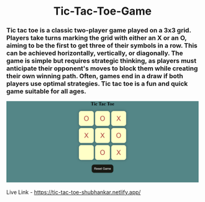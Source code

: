 <h1 align = "center"> Tic-Tac-Toe-Game </h1>
<h3>Tic tac toe is a classic two-player game played on a 3x3 grid. Players take turns marking the grid with either an X or an O, aiming to be the first to get three of their symbols in a row. This can be achieved horizontally, vertically, or diagonally. The game is simple but requires strategic thinking, as players must anticipate their opponent's moves to block them while creating their own winning path. Often, games end in a draw if both players use optimal strategies. Tic tac toe is a fun and quick game suitable for all ages.</h3>

![Loading](https://github.com/shubhankarraj40/Tic-Tac-Toe-Game/blob/main/Screenshot%20(60).png)

Live Link - https://tic-tac-toe-shubhankar.netlify.app/
